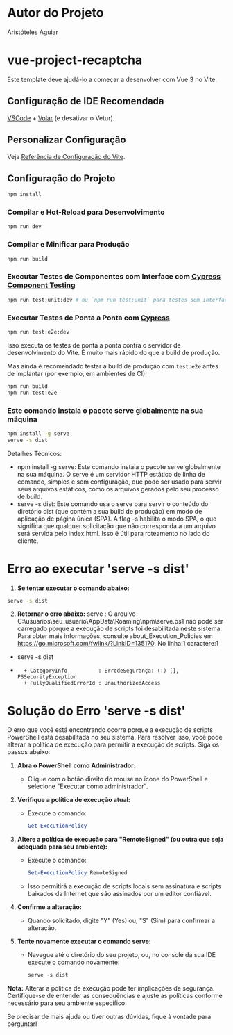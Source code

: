 # Autor do Projeto 
Aristóteles Aguiar

# vue-project-recaptcha

Este template deve ajudá-lo a começar a desenvolver com Vue 3 no Vite.

## Configuração de IDE Recomendada

[VSCode](https://code.visualstudio.com/) + [Volar](https://marketplace.visualstudio.com/items?itemName=Vue.volar) (e desativar o Vetur).

## Personalizar Configuração

Veja [Referência de Configuração do Vite](https://vitejs.dev/config/).

## Configuração do Projeto

```sh
npm install
```

### Compilar e Hot-Reload para Desenvolvimento

```sh
npm run dev
```

### Compilar e Minificar para Produção

```sh
npm run build
```

### Executar Testes de Componentes com Interface com [Cypress Component Testing](https://on.cypress.io/component)

```sh
npm run test:unit:dev # ou `npm run test:unit` para testes sem interface
```

### Executar Testes de Ponta a Ponta com [Cypress](https://www.cypress.io/)

```sh
npm run test:e2e:dev
```

Isso executa os testes de ponta a ponta contra o servidor de desenvolvimento do Vite.
É muito mais rápido do que a build de produção.

Mas ainda é recomendado testar a build de produção com `test:e2e` antes de implantar (por exemplo, em ambientes de CI):

```sh
npm run build
npm run test:e2e
```

### Este comando instala o pacote serve globalmente na sua máquina
```sh
npm install -g serve
serve -s dist
```

Detalhes Técnicos:
- npm install -g serve: Este comando instala o pacote serve globalmente na sua máquina. O serve é um servidor HTTP estático de linha de comando, simples e sem configuração, que pode ser usado para servir seus arquivos estáticos, como os arquivos gerados pelo seu processo de build.
- serve -s dist: Este comando usa o serve para servir o conteúdo do diretório dist (que contém a sua build de produção) em modo de aplicação de página única (SPA). A flag -s habilita o modo SPA, o que significa que qualquer solicitação que não corresponda a um arquivo será servida pelo index.html. Isso é útil para roteamento no lado do cliente.
# Erro ao executar 'serve -s dist'

1. **Se tentar executar o comando abaixo:**
```sh 
serve -s dist
```

2. **Retornar o erro abaixo:**
serve : O arquivo C:\usuarios\seu_usuario\AppData\Roaming\npm\serve.ps1 não pode ser carregado porque a execução de scripts foi desabilitada neste sistema. 
Para obter mais informações, consulte about_Execution_Policies em https://go.microsoft.com/fwlink/?LinkID=135170.
No linha:1 caractere:1
+ serve -s dist
+ ~~~~~
    + CategoryInfo          : ErrodeSegurança: (:) [], PSSecurityException
    + FullyQualifiedErrorId : UnauthorizedAccess

# Solução do Erro 'serve -s dist'

O erro que você está encontrando ocorre porque a execução de scripts PowerShell está desabilitada no seu sistema. Para resolver isso, você pode alterar a política de execução para permitir a execução de scripts. Siga os passos abaixo:

1. **Abra o PowerShell como Administrador:**
   - Clique com o botão direito do mouse no ícone do PowerShell e selecione "Executar como administrador".

2. **Verifique a política de execução atual:**
   - Execute o comando:
     ```powershell
     Get-ExecutionPolicy
     ```

3. **Altere a política de execução para "RemoteSigned" (ou outra que seja adequada para seu ambiente):**
   - Execute o comando:
     ```powershell
     Set-ExecutionPolicy RemoteSigned
     ```
   - Isso permitirá a execução de scripts locais sem assinatura e scripts baixados da Internet que são assinados por um editor confiável.

4. **Confirme a alteração:**
   - Quando solicitado, digite "Y" (Yes) ou, "S" (Sim) para confirmar a alteração.

5. **Tente novamente executar o comando serve:**
   - Navegue até o diretório do seu projeto, ou, no console da sua IDE execute o comando novamente:
     ```powershell
     serve -s dist
     ```

**Nota:** Alterar a política de execução pode ter implicações de segurança. Certifique-se de entender as consequências e ajuste as políticas conforme necessário para seu ambiente específico.

Se precisar de mais ajuda ou tiver outras dúvidas, fique à vontade para perguntar!
